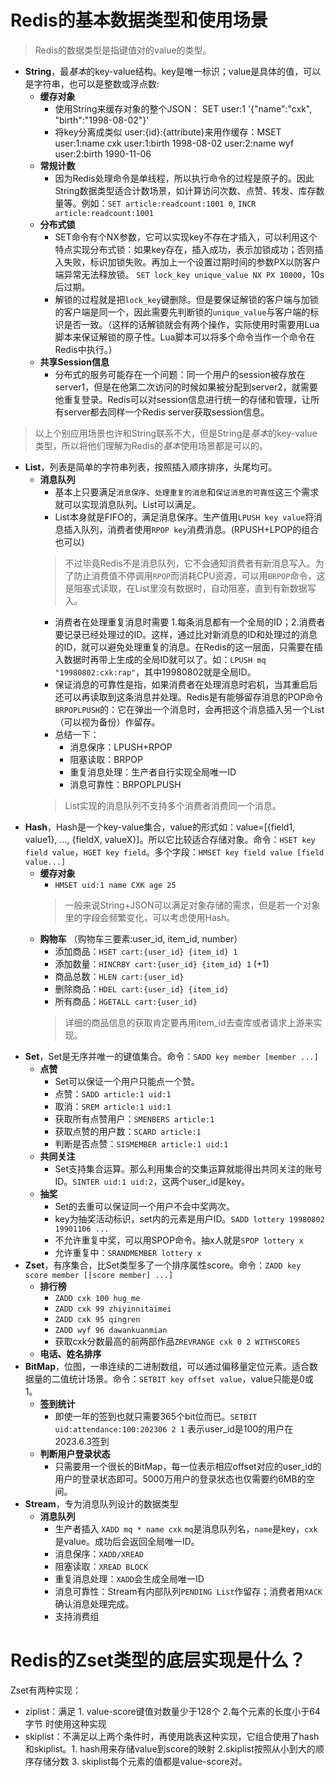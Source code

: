 # Redis的基本数据类型和使用场景
>Redis的数据类型是指键值对的value的类型。
- **String**，最*基本*的key-value结构。key是唯一标识；value是具体的值，可以是字符串，也可以是整数或浮点数: 
  - **缓存对象**
    - 使用String来缓存对象的整个JSON： SET user:1 '{"name":"cxk", "birth":"1998-08-02"}'
    - 将key分离成类似 user:{id}:{attribute}来用作缓存：MSET user:1:name cxk user:1:birth 1998-08-02 user:2:name wyf user:2:birth 1990-11-06
  - **常规计数**
    - 因为Redis处理命令是单线程，所以执行命令的过程是原子的。因此String数据类型适合计数场景，如计算访问次数、点赞、转发、库存数量等。例如：`SET article:readcount:1001 0`, `INCR article:readcount:1001`
  - **分布式锁**
    - SET命令有个NX参数，它可以实现key不存在才插入，可以利用这个特点实现分布式锁：如果key存在，插入成功，表示加锁成功；否则插入失败，标识加锁失败。再加上一个设置过期时间的参数PX以防客户端异常无法释放锁。 `SET lock_key unique_value NX PX 10000`，10s后过期。
    - 解锁的过程就是把`lock_key`键删除。但是要保证解锁的客户端与加锁的客户端是同一个，因此需要先判断锁的`unique_value`与客户端的标识是否一致。（这样的话解锁就会有两个操作，实际使用时需要用Lua脚本来保证解锁的原子性。Lua脚本可以将多个命令当作一个命令在Redis中执行。）
  - **共享Session信息**
    - 分布式的服务可能存在一个问题：同一个用户的session被存放在server1，但是在他第二次访问的时候如果被分配到server2，就需要他重复登录。Redis可以对session信息进行统一的存储和管理，让所有server都去同样一个Redis server获取session信息。

>以上个别应用场景也许和String联系不大，但是String是*基本*的key-value类型，所以将他们理解为Redis的*基本*使用场景都是可以的。
- **List**，列表是简单的字符串列表，按照插入顺序排序，头尾均可。
  - **消息队列**
    - 基本上只要满足`消息保序`、`处理重复的消息`和`保证消息的可靠性`这三个需求就可以实现消息队列。List可以满足。
    - List本身就是FIFO的，满足消息保序。生产值用`LPUSH key value`将消息插入队列，消费者使用`RPOP key`消费消息。(RPUSH+LPOP的组合也可以)
    >不过毕竟Redis不是消息队列，它不会通知消费者有新消息写入。为了防止消费值不停调用`RPOP`而消耗CPU资源，可以用`BRPOP`命令，这是阻塞式读取，在List里没有数据时，自动阻塞，直到有新数据写入。
    - 消费者在处理重复消息时需要 1.每条消息都有一个全局的ID；2.消费者要记录已经处理过的ID。这样，通过比对新消息的ID和处理过的消息的ID，就可以避免处理重复的消息。在Redis的这一层面，只需要在插入数据时再带上生成的全局ID就可以了。如：`LPUSH mq "19980802:cxk:rap"`，其中19980802就是全局ID。
    - 保证消息的可靠性是指，如果消费者在处理消息时宕机，当其重启后还可以再读取到这条消息并处理。Redis是有能够留存消息的POP命令`BRPOPLPUSH`的：它在弹出一个消息时，会再把这个消息插入另一个List（可以视为备份）作留存。
    - 总结一下：
      - 消息保序：LPUSH+RPOP
      - 阻塞读取：BRPOP
      - 重复消息处理：生产者自行实现全局唯一ID
      - 消息可靠性：BRPOPLPUSH
    >List实现的消息队列不支持多个消费者消费同一个消息。
- **Hash**，Hash是一个key-value集合，value的形式如：value=[{field1, value1}, ..., {fieldX, valueX}]。所以它比较适合存储对象。命令：`HSET key field value`，`HGET key field`。多个字段：`HMSET key field value [field value...]`
  - **缓存对象**
    - `HMSET uid:1 name CXK age 25`
    >一般来说String+JSON可以满足对象存储的需求，但是若一个对象里的字段会频繁变化，可以考虑使用Hash。
  - **购物车** （购物车三要素:user_id, item_id, number）
    - 添加商品：`HSET cart:{user_id} {item_id} 1`
    - 添加数量：`HINCRBY cart:{user_id} {item_id} 1` (+1)
    - 商品总数：`HLEN cart:{user_id}`
    - 删除商品：`HDEL cart:{user_id} {item_id}`
    - 所有商品：`HGETALL cart:{user_id}`
    >详细的商品信息的获取肯定要再用item_id去查库或者请求上游来实现。
- **Set**，Set是无序并唯一的键值集合。命令：`SADD key member [member ...]`
  - **点赞**
    - Set可以保证一个用户只能点一个赞。
    - 点赞：`SADD article:1 uid:1`
    - 取消：`SREM article:1 uid:1`
    - 获取所有点赞用户：`SMENBERS article:1`
    - 获取点赞的用户数：`SCARD article:1`
    - 判断是否点赞：`SISMEMBER article:1 uid:1`
  - **共同关注**
    - Set支持集合运算。那么利用集合的交集运算就能得出共同关注的账号ID。`SINTER uid:1 uid:2`，这两个user_id是key。
  - **抽奖**
    - Set的去重可以保证同一个用户不会中奖两次。
    - key为抽奖活动标识，set内的元素是用户ID。`SADD lottery 19980802 19901106 ...`
    - 不允许重复中奖，可以用SPOP命令。抽x人就是`SPOP lottery x`
    - 允许重复中：`SRANDMEMBER lottery x`
- **Zset**，有序集合，比Set类型多了一个排序属性score。命令：`ZADD key score member [[score member] ...]`
  - **排行榜**
    - `ZADD cxk 100 hug_me`
    - `ZADD cxk 99 zhiyinnitaimei`
    - `ZADD cxk 95 qingren`
    - `ZADD wyf 96 dawankuanmian`
    - 获取cxk分数最高的前两部作品`ZREVRANGE cxk 0 2 WITHSCORES`
  - **电话、姓名排序**
- **BitMap**，位图，一串连续的二进制数组，可以通过偏移量定位元素。适合数据量的二值统计场景。命令：`SETBIT key offset value`，value只能是0或1。
  - **签到统计**
    - 即使一年的签到也就只需要365个bit位而已。`SETBIT uid:attendance:100:202306 2 1` 表示user_id是100的用户在2023.6.3签到
  - **判断用户登录状态**
    - 只需要用一个很长的BitMap，每一位表示相应offset对应的user_id的用户的登录状态即可。5000万用户的登录状态也仅需要约6MB的空间。
- **Stream**，专为消息队列设计的数据类型
  - **消息队列**
    - 生产者插入 `XADD mq * name cxk` `mq`是消息队列名，`name`是key，`cxk`是value。成功后会返回全局唯一ID。
    - 消息保序：`XADD/XREAD`
    - 阻塞读取：`XREAD BLOCK`
    - 重复消息处理：`XADD`会生成全局唯一ID
    - 消息可靠性：Stream有内部队列`PENDING List`作留存；消费者用`XACK`确认消息处理完成。
    - 支持消费组

# Redis的Zset类型的底层实现是什么？
Zset有两种实现：
- ziplist：满足 1. value-score键值对数量少于128个 2.每个元素的长度小于64字节 时使用这种实现
- skiplist：不满足以上两个条件时，再使用跳表这种实现，它组合使用了hash和skiplist。1. hash用来存储value到score的映射 2.skiplist按照从小到大的顺序存储分数 3. skiplist每个元素的值都是value-score对。
